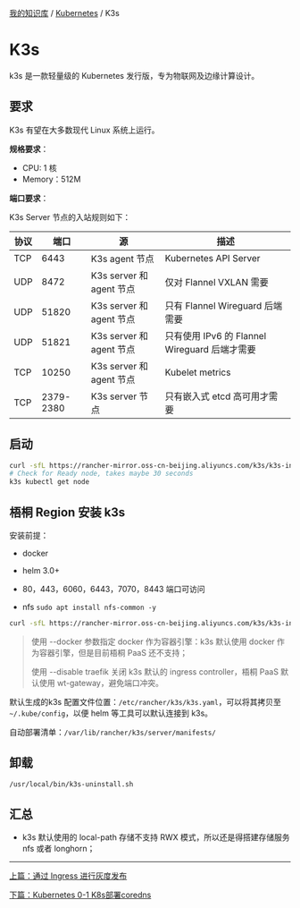 [我的知识库](../README.md) / [Kubernetes](zz_gneratered_mdi.md) / K3s

# K3s

k3s 是一款轻量级的 Kubernetes 发行版，专为物联网及边缘计算设计。

## 要求

K3s 有望在大多数现代 Linux 系统上运行。

**规格要求**：

- CPU: 1 核
- Memory：512M

**端口要求**：

K3s Server 节点的入站规则如下：

| 协议 | 端口      | 源                       | 描述                                          |
| ---- | --------- | ------------------------ | --------------------------------------------- |
| TCP  | 6443      | K3s agent 节点           | Kubernetes API Server                         |
| UDP  | 8472      | K3s server 和 agent 节点 | 仅对 Flannel VXLAN 需要                       |
| UDP  | 51820     | K3s server 和 agent 节点 | 只有 Flannel Wireguard 后端需要               |
| UDP  | 51821     | K3s server 和 agent 节点 | 只有使用 IPv6 的 Flannel Wireguard 后端才需要 |
| TCP  | 10250     | K3s server 和 agent 节点 | Kubelet metrics                               |
| TCP  | 2379-2380 | K3s server 节点          | 只有嵌入式 etcd 高可用才需要                  |

## 启动

```bash
curl -sfL https://rancher-mirror.oss-cn-beijing.aliyuncs.com/k3s/k3s-install.sh | INSTALL_K3S_MIRROR=cn sh -
# Check for Ready node, takes maybe 30 seconds
k3s kubectl get node
```

## 梧桐 Region 安装 k3s

安装前提：

- docker

- helm 3.0+
- 80，443，6060，6443，7070，8443 端口可访问
- nfs `sudo apt install nfs-common -y`

```bash
curl -sfL https://rancher-mirror.oss-cn-beijing.aliyuncs.com/k3s/k3s-install.sh | INSTALL_K3S_VERSION="v1.22.6+k3s1" INSTALL_K3S_MIRROR=cn sh -s - server --node-ip "192.168.0.41,116.63.181.152,127.0.0.1" --docker --disable traefik
```

> 使用 --docker 参数指定 docker 作为容器引擎：k3s 默认使用 docker 作为容器引擎，但是目前梧桐 PaaS 还不支持；
>
> 使用 --disable traefik 关闭 k3s 默认的 ingress controller，梧桐 PaaS 默认使用 wt-gateway，避免端口冲突。

默认生成的k3s 配置文件位置：`/etc/rancher/k3s/k3s.yaml`，可以将其拷贝至 `~/.kube/config`，以便 helm 等工具可以默认连接到 k3s。

自动部署清单：`/var/lib/rancher/k3s/server/manifests/`

## 卸载

```bash
/usr/local/bin/k3s-uninstall.sh
```

## 汇总

- k3s 默认使用的 local-path 存储不支持 RWX 模式，所以还是得搭建存储服务 nfs 或者 longhorn；

---
[上篇：通过 Ingress 进行灰度发布](ingress-gray-deploy.md)

[下篇：Kubernetes 0-1 K8s部署coredns](k8s-deploy-coredns.md)
